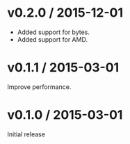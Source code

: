 # v0.2.0 / 2015-12-01

* Added support for bytes.
* Added support for AMD.

# v0.1.1 / 2015-03-01

Improve performance.

# v0.1.0 / 2015-03-01

Initial release
